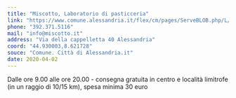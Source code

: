 ```yaml
---
title: "Miscotto, Laboratorio di pasticceria"
link: "https://www.comune.alessandria.it/flex/cm/pages/ServeBLOB.php/L/IT/IDPagina/2069"
phone: "392.371.5116"
mail: "info@miscotto.it"
address: "Via della cappelletta 40 Alessandria"
coord: "44.930003,8.621728"
souce: "Comune. Città di Alessandria.it"
date: 2020-04-02
---
```


Dalle ore 9.00 alle ore 20.00 - consegna gratuita in centro e località limitrofe (in un raggio di 10/15 km), spesa minima 30 euro
